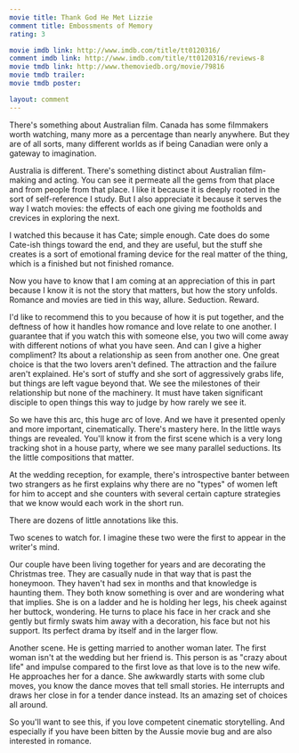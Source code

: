 ```yaml
---
movie title: Thank God He Met Lizzie
comment title: Embossments of Memory
rating: 3

movie imdb link: http://www.imdb.com/title/tt0120316/
comment imdb link: http://www.imdb.com/title/tt0120316/reviews-8
movie tmdb link: http://www.themoviedb.org/movie/79816
movie tmdb trailer: 
movie tmdb poster: 

layout: comment
---
```


There's something about Australian film. Canada has some filmmakers worth watching, many more as a percentage than nearly anywhere. But they are of all sorts, many different worlds as if being Canadian were only a gateway to imagination.

Australia is different. There's something distinct about Australian film-making and acting. You can see it permeate all the gems from that place and from people from that place. I like it because it is deeply rooted in the sort of self-reference I study. But I also appreciate it because it serves the way I watch movies: the effects of each one giving me footholds and crevices in exploring the next.

I watched this because it has Cate; simple enough. Cate does do some Cate-ish things toward the end, and they are useful, but the stuff she creates is a sort of emotional framing device for the real matter of the thing, which is a finished but not finished romance.

Now you have to know that I am coming at an appreciation of this in part because I know it is not the story that matters, but how the story unfolds. Romance and movies are tied in this way, allure. Seduction. Reward.

I'd like to recommend this to you because of how it is put together, and the deftness of how it handles how romance and love relate to one another. I guarantee that if you watch this with someone else, you two will come away with different notions of what you have seen. And can I give a higher compliment? Its about a relationship as seen from another one. One great choice is that the two lovers aren't defined. The attraction and the failure aren't explained. He's sort of stuffy and she sort of aggressively grabs life, but things are left vague beyond that. We see the milestones of their relationship but none of the machinery. It must have taken significant disciple to open things this way to judge by how rarely we see it.

So we have this arc, this huge arc of love. And we have it presented openly and more important, cinematically. There's mastery here. In the little ways things are revealed. You'll know it from the first scene which is a very long tracking shot in a house party, where we see many parallel seductions. Its the little compositions that matter.

At the wedding reception, for example, there's introspective banter between two strangers as he first explains why there are no "types" of women left for him to accept and she counters with several certain capture strategies that we know would each work in the short run.

There are dozens of little annotations like this.

Two scenes to watch for. I imagine these two were the first to appear in the writer's mind.

Our couple have been living together for years and are decorating the Christmas tree. They are casually nude in that way that is past the honeymoon. They haven't had sex in months and that knowledge is haunting them. They both know something is over and are wondering what that implies. She is on a ladder and he is holding her legs, his cheek against her buttock, wondering. He turns to place his face in her crack and she gently but firmly swats him away with a decoration, his face but not his support. Its perfect drama by itself and in the larger flow.

Another scene. He is getting married to another woman later. The first woman isn't at the wedding but her friend is. This person is as "crazy about life" and impulse compared to the first love as that love is to the new wife. He approaches her for a dance. She awkwardly starts with some club moves, you know the dance moves that tell small stories. He interrupts and draws her close in for a tender dance instead. Its an amazing set of choices all around.

So you'll want to see this, if you love competent cinematic storytelling. And especially if you have been bitten by the Aussie movie bug and are also interested in romance.